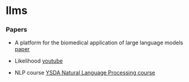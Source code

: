 # llms

### Papers
- A platform for the biomedical application of large language models [paper](https://www.nature.com/articles/s41587-024-02534-3)

- Likelihood [youtube](https://www.youtube.com/watch?v=-eGJuwQ5A2o&t=479s)

- NLP course [YSDA Natural Language Processing course](https://github.com/yandexdataschool/nlp_course)
